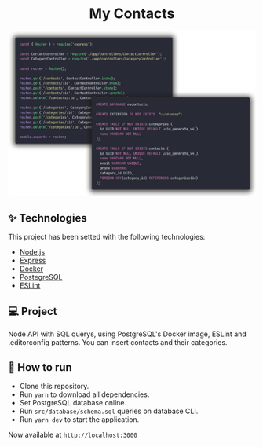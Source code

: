 <h1 align="center">My Contacts</h1>

<p align="center">
  <img alt="Preview" src="./ref.png">
</p>

## ✨ Technologies

This project has been setted with the following technologies:

- [Node.js](https://nodejs.org/en/)
- [Express](https://expressjs.com/pt-br/)
- [Docker](https://www.docker.com/)
- [PostegreSQL](https://www.postgresql.org/)
- [ESLint](https://eslint.org/)

## 💻 Project

Node API with SQL querys, using PostgreSQL's Docker image, ESLint and .editorconfig patterns. You can insert contacts and their categories.

## 🚀 How to run

- Clone this repository.
- Run `yarn` to download all dependencies.
- Set PostgreSQL database online.
- Run `src/database/schema.sql` queries on database CLI.
- Run `yarn dev` to start the application.

Now available at `http://localhost:3000`
